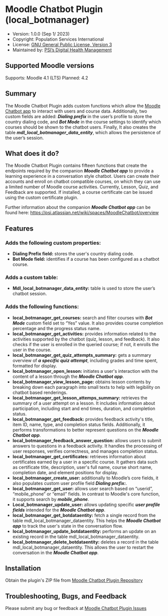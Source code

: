 # Moodle Chatbot Plugin (local_botmanager)

+ Version: 1.0.0 (Sep 1/ 2023)
+ Copyright: Population Services International
+ License: [GNU General Public License, Version 3](http://www.gnu.org/licenses/gpl-3.0.html)
+ Maintained by: [PSI’s Digital Health Management](https://www.psi.org/practice-area/digital-health/) 

## Supported Moodle versions
Supports: Moodle 4.1 (LTS)
Planned: 4.2

## Summary
The Moodle Chatbot Plugin adds custom functions which allow the [Moodle Chatbot app](https://github.com/psi-org/moodle-chatbot_app) to interact with users and course data. Additionally, two custom fields are added: **_Dialing prefix_** in the user’s profile to store the country dialing code, and **_Bot Mode_** in the course settings to identify which courses should be shown to the chatbot users. Finally, It also creates the table **_mdl_local_botmanager_data_entity_**, which allows the persistence of the user’s session.

## What does it do?
The Moodle Chatbot Plugin contains fifteen functions that create the endpoints required by the companion **_Moodle Chatbot app_** to provide a learning experience in a conversation style chatbot. Users can create their accounts and enroll on chatbot compatible courses, on which they can use a limited number of Moodle course activities. Currently, Lesson, Quiz, and Feedback are supported. If installed, a course certificate can be issued using the custom certificate plugin.

Further information about the companion **_Moodle Chatbot app_** can be found here:
https://psi.atlassian.net/wiki/spaces/MoodleChatbot/overview 

## Features 

### Adds the following custom properties:
+ **Dialing Prefix field:** stores the user's country dialing code.
+ **Bot Mode field:** identifies if a course has been configured as a chatbot course.

### Adds a custom table:
+ **Mdl_local_botmanager_data_entity:** table is used to store the user’s chatbot session.

### Adds the following functions:
+ **local_botmanager_get_courses:** search and filter courses with **_Bot Mode_** custom field set to “Yes” value. It also provides course completion percentage and the progress status name.
+ **local_botmanager_get_activities:** provides information related to the activities supported by the chatbot (quiz, lesson, and feedback). It also checks if the user is enrolled in the queried course; if not, it enrolls the user in the course.
+ **local_botmanager_get_quiz_attempts_summary:** gets a summary overview of **_a specific quiz attempt_**, including grades and time spent, formatted for display.
+ **local_botmanager_open_lesson:** initiates a user's interaction with the content of a lesson through the **_Moodle Chatbot app_**.
+ **local_botmanager_view_lesson_page:** obtains lesson contents by breaking down each paragraph into small texts to help with legibility on chatbot based renderings.
+ **local_botmanager_get_lesson_attemps_summary:** retrieves the summary of a user attempt on a lesson. It includes information about participation, including start and end times, duration, and completion status.
+ **local_botmanager_get_feedback:** provides feedback activity's title, item ID, name, type, and completion status fields. Additionally, it performs transformations to better represent questions on the **_Moodle Chatbot app_**.
+ **local_botmanager_feedback_answer_question:** allows users to submit answers to questions in a feedback activity. It handles the processing of user responses, verifies correctness, and manages completion status.
+ **local_botmanager_get_certificates:** retrieves information about certificates earned by a user in a specific course. It gathers data such as certificate title, description, user's full name, course short name, completion date, and element positions for display.
+ **local_botmanager_create_user:** additionally to Moodle’s core fields, it also populates custom user profile field **_Dialing prefix:_**.
+ **local_botmanager_get_user:** allows user search based on “userid”, “mobile_phone” or “email” fields. In contrast to Moodle's core function, it supports search by **_mobile_phone_**.
+ **Local_botmanager_update_user:** allows updating specific **_user profile fields_** intended for the **_Moodle Chatbot app_**.
+ **local_botmanager_get_botdataentity:** fetch a single record from the table mdl_local_botmanager_dataentity. This helps the **_Moodle Chatbot app_** to track the user's state in the conversation flow.
+ **local_botmanager_update_botdataentity:** performs an update on an existing record in the table mdl_local_botmanager_dataentity.
+ **local_botmanager_delete_botdataentity:** deletes a record in the table mdl_local_botmanager_dataentity. This allows the user to restart the conversation in the **_Moodle Chatbot app_**.

## Installation
Obtain the plugin's ZIP file from [Moodle Chatbot Plugin Repository](https://github.com/psi-org/moodle-local_chatbot_plugin)

## Troubleshooting, Bugs, and Feedback
Please submit any bug or feedback at [Moodle Chatbot Plugin Issues](https://github.com/psi-org/moodle-local_chatbot_plugin/issues)
